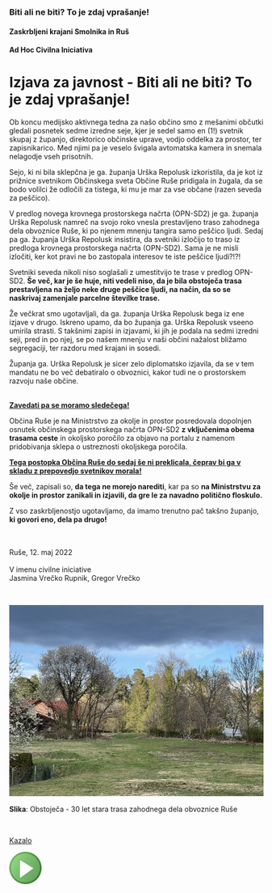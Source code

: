 ### Biti ali ne biti? To je zdaj vprašanje!

#### Zaskrbljeni krajani Smolnika in Ruš
#### Ad Hoc Civilna Iniciativa

# Izjava za javnost - Biti ali ne biti? To je zdaj vprašanje!

Ob koncu medijsko aktivnega tedna za našo občino smo z mešanimi 
občutki gledali posnetek sedme izredne seje, kjer je sedel samo 
en (1!) svetnik skupaj z županjo, direktorico občinske uprave, 
vodjo oddelka za prostor, ter zapisnikarico. Med njimi pa je 
veselo švigala avtomatska kamera in snemala nelagodje vseh prisotnih.

Sejo, ki ni bila sklepčna je ga. županja Urška Repolusk izkoristila, 
da je kot iz prižnice svetnikom Občinskega sveta Občine Ruše pridigala 
in žugala, da se bodo volilci že odločili za tistega, ki mu je 
mar za vse občane (razen seveda za peščico).

V predlog novega krovnega prostorskega načrta (OPN-SD2) je ga. županja 
Urška Repolusk namreč na svojo roko vnesla prestavljeno traso zahodnega 
dela obvoznice Ruše, ki po njenem mnenju tangira samo peščico ljudi. 
Sedaj pa ga. županja Urška Repolusk insistira, da svetniki izločijo 
to traso iz predloga krovnega prostorskega načrta (OPN-SD2). 
Sama je ne misli izločiti, ker kot pravi ne bo zastopala 
interesov te iste peščice ljudi?!?!

Svetniki seveda nikoli niso soglašali z umestitvijo te trase v 
predlog OPN-SD2. **Še več, kar je še huje, niti vedeli niso, da 
je bila obstoječa trasa prestavljena na željo neke druge peščice 
ljudi, na način, da so se naskrivaj zamenjale parcelne številke 
trase.**

Že večkrat smo ugotavljali, da ga. županja Urška Repolusk bega 
iz ene izjave v drugo. Iskreno upamo, da bo županja 
ga. Urška Repolusk vseeno umirila strasti. S takšnimi 
zapisi in izjavami, ki jih je podala na sedmi izredni seji, 
pred in po njej, se po našem mnenju v naši občini nažalost 
bližamo segregaciji, ter razdoru med krajani in sosedi.

Županja ga. Urška Repolusk je sicer zelo diplomatsko izjavila, 
da se v tem mandatu ne bo več debatiralo o obvoznici, kakor 
tudi ne o prostorskem razvoju naše občine.
<br/><br/>
	
<b><u>Zavedati pa se moramo sledečega!</u></b>

Občina Ruše je na Ministrstvo za okolje in prostor posredovala 
dopolnjen osnutek občinskega prostorskega načrta OPN-SD2 
<b>z vključenima obema trasama ceste</b> in okoljsko poročilo za 
objavo na portalu z namenom pridobivanja sklepa o ustreznosti 
okoljskega poročila.

<b><u>Tega postopka Občina Ruše do sedaj še ni preklicala, 
čeprav bi ga v skladu z prepovedjo svetnikov morala!</u></b>

Še več, zapisali so, **da tega ne morejo narediti**, kar pa so 
**na Ministrstvu za okolje in prostor zanikali in izjavili, da gre 
le za navadno politično floskulo.**

Z vso zaskrbljenostjo ugotavljamo, da imamo trenutno pač takšno 
županjo, **ki govori eno, dela pa drugo!**



<br/><br/>
Ruše, 12. maj 2022 <br/><br/>
V imenu civilne iniciative<br/> 
Jasmina Vrečko Rupnik, Gregor Vrečko

<br/>
	
![Kazalo](./pic/2022-05-12-StaraTrasa.jpg)

**Slika**: Obstoječa - 30 let stara trasa zahodnega dela obvoznice Ruše

<br/>
	
[Kazalo](index-izjave-za-javnost.md)

![GIT](./pic/status_work_green_64x64.png)                                    